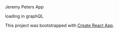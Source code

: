 
Jeremy Peters App

loading in graphQL


This project was bootstrapped with [Create React App](https://github.com/facebookincubator/create-react-app).

